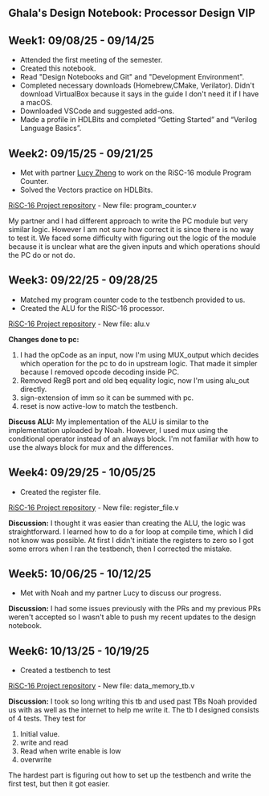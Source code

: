 Ghala's Design Notebook: Processor Design VIP
-
## Week1: 09/08/25 - 09/14/25
- Attended the first meeting of the semester.
- Created this notebook.
- Read "Design Notebooks and Git" and "Development Environment".
- Completed necessary downloads (Homebrew,CMake, Verilator). Didn't download VirtualBox because it says in the guide I don't need it if I have a macOS.
- Downloaded VSCode and suggested add-ons.
- Made a profile in HDLBits and completed “Getting Started” and “Verilog Language Basics”.

## Week2: 09/15/25 - 09/21/25
- Met with partner [Lucy Zheng](https://github.com/Tyjihn) to work on the RiSC-16 module Program Counter.
- Solved the Vectors practice on HDLBits. 

[RiSC-16 Project repository](https://github.com/Ghqlq/Processor-Design-Projects) - New file: program_counter.v

My partner and I had different approach to write the PC module but very similar logic. However I am not sure how correct it is since there is no way to test it. We faced some difficulty with figuring out the logic of the module because it is unclear what are the given inputs and which operations should the PC do or not do.

## Week3: 09/22/25 - 09/28/25
- Matched my program counter code to the testbench provided to us.
- Created the ALU for the RiSC-16 processor. 

[RiSC-16 Project repository](https://github.com/Ghqlq/Processor-Design-Projects) - New file: alu.v
  
**Changes done to pc:** 
1. I had the opCode as an input, now I'm using MUX_output which decides which operation for the pc to do in upstream logic. That made it simpler because I removed opcode decoding inside PC.
2. Removed RegB port and old beq equality logic, now I'm using alu_out directly.
3. sign-extension of imm so it can be summed with pc.
4. reset is now active-low to match the testbench.

**Discuss ALU:** My implementation of the ALU is similar to the implementation uploaded by Noah. However, I used mux using the conditional operator instead of an always block. I'm not familiar with how to use the always block for mux and the differences. 

## Week4: 09/29/25 - 10/05/25
- Created the register file.

[RiSC-16 Project repository](https://github.com/Ghqlq/Processor-Design-Projects) - New file: register_file.v

**Discussion:** I thought it was easier than creating the ALU, the logic was straightforward. I learned how to do a for loop at compile time, which I did not know was possible. At first I didn't initiate the registers to zero so I got some errors when I ran the testbench, then I corrected the mistake.

## Week5: 10/06/25 - 10/12/25
- Met with Noah and my partner Lucy to discuss our progress. 

**Discussion:** I had some issues previously with the PRs and my previous PRs weren't accepted so I wasn't able to push my recent updates to the design notebook. 

## Week6: 10/13/25 - 10/19/25
- Created a testbench to test

[RiSC-16 Project repository](https://github.com/Ghqlq/Processor-Design-Projects) - New file: data_memory_tb.v

**Discussion:** I took so long writing this tb and used past TBs Noah provided us with as well as the internet to help me write it. The tb I designed consists of 4 tests. They test for 
  1) Initial value.
  2) write and read
  3) Read when write enable is low
  4) overwrite 
   
The hardest part is figuring out how to set up the testbench and write the first test, but then it got easier.